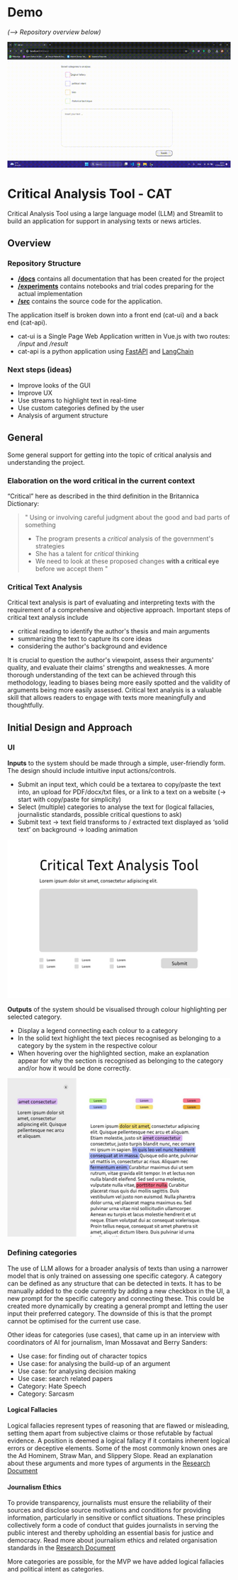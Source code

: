 <h1>Demo</h1> <i>(--> Repository overview below)</i>

![Demo of CAT](docs/Demo.gif)

# Critical Analysis Tool - CAT
Critical Analysis Tool using a large language model (LLM) and Streamlit to build an application for support in analysing texts or news articles.

## Overview
### Repository Structure
- [**/docs**](docs) contains all documentation that has been created for the project
- [**/experiments**](experiments) contains notebooks and trial codes preparing for the actual implementation
- [**/src**](src) contains the source code for the application.

The application itself is broken down into a front end (cat-ui) and a back end (cat-api).
- cat-ui is a Single Page Web Application written in Vue.js with two routes: */input* and */result*
- cat-api is a python application using [FastAPI](https://fastapi.tiangolo.com/) and [LangChain](https://www.langchain.com/)

### Next steps (ideas)
- Improve looks of the GUI
- Improve UX
- Use streams to highlight text in real-time
- Use custom categories defined by the user
- Analysis of argument structure

## General
Some general support for getting into the topic of critical analysis and understanding the project.

### Elaboration on the word critical in the current context
“Critical” here as described in the third definition in the Britannica Dictionary:
> "
> Using or involving careful judgment about the good and bad parts of something
> - The program presents a *critical* analysis of the government's strategies
> - She has a talent for *critical* thinking
> - We need to look at these proposed changes **with a critical eye** before we accept them
> "

### Critical Text Analysis
Critical text analysis is part of evaluating and interpreting texts with the requirement of a comprehensive and objective approach. 
Important steps of critical text analysis include 
- critical reading to identify the author's thesis and main arguments
- summarizing the text to capture its core ideas
- considering the author's background and evidence

It is crucial to question the author's viewpoint, assess their arguments' quality, and evaluate their claims' strengths and weaknesses. A more thorough understanding of the text can be achieved through this methodology, leading to biases being more easily spotted and the validity of arguments being more easily assessed. Critical text analysis is a valuable skill that allows readers to engage with texts more meaningfully and thoughtfully.

## Initial Design and Approach

### UI
**Inputs** to the system should be made through a simple, user-friendly form. The design should include intuitive input actions/controls.
- Submit an input text, which could be a textarea to copy/paste the text into, an upload for PDF/docx/txt files, or a link to a text on a website (-> start with copy/paste for simplicity)
- Select (multiple) categories to analyse the text for (logical fallacies, journalistic standards, possible critical questions to ask)
- Submit text -> text field transforms to / extracted text displayed as ‘solid text’ on background -> loading animation

![Wireframe startpage, select categories, insert and submit text](docs/IMG-20231222-WA0001.jpg)

**Outputs** of the system should be visualised through colour highlighting per selected category.
- Display a legend connecting each colour to a category
- In the solid text highlight the text pieces recognised as belonging to a category by the system in the respective colour
- When hovering over the highlighted section, make an explanation appear for why the section is recognised as belonging to the category and/or how it would be done correctly.

![Wireframe after submitting text, highlighted logical fallacies in text](docs/IMG-20231222-WA0000.jpg)

### Defining categories
The use of LLM allows for a broader analysis of texts than using a narrower model that is only trained on assessing one specific category.
A category can be defined as any structure that can be detected in texts. It has to be manually added to the code currently by adding a new checkbox in the UI, a new prompt for the specific category and connecting these. This could be created more dynamically by creating a general prompt and letting the user input their preferred category. The downside of this is that the prompt cannot be optimised for the current use case.

Other ideas for categories (use cases), that came up in an interview with coordinators of AI for journalism, Iman Mossavat and Berry Sanders:
- Use case: for finding out of character topics
- Use case: for analysing the build-up of an argument
- Use case: for analysing decision making
- Use case: search related papers
- Category: Hate Speech
- Category: Sarcasm
 

#### Logical Fallacies
Logical fallacies represent types of reasoning that are flawed or misleading, setting them apart from subjective claims or those refutable by factual evidence. A position is deemed a logical fallacy if it contains inherent logical errors or deceptive elements. Some of the most commonly known ones are the Ad Hominem, Straw Man, and Slippery Slope. Read an explanation about these arguments and more types of arguments in the [Research Document](docs/Research.pdf)

#### Journalism Ethics
To provide transparency, journalists must ensure the reliability of their sources and disclose source motivations and conditions for providing information, particularly in sensitive or conflict situations. 
These principles collectively form a code of conduct that guides journalists in serving the public interest and thereby upholding an essential basis for justice and democracy. Read more about journalism ethics and related organisation standards in the [Research Document](docs/Research.pdf)

More categories are possible, for the MVP we have added logical fallacies and political intent as categories.
